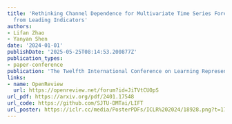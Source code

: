 ```yaml
---
title: 'Rethinking Channel Dependence for Multivariate Time Series Forecasting: Learning
  from Leading Indicators'
authors:
- Lifan Zhao
- Yanyan Shen
date: '2024-01-01'
publishDate: '2025-05-25T08:14:53.200877Z'
publication_types:
- paper-conference
publication: 'The Twelfth International Conference on Learning Representations *(ICLR 2024)*'
links:
- name: OpenReview
  url: https://openreview.net/forum?id=JiTVtCUOpS
url_pdf: https://arxiv.org/pdf/2401.17548
url_code: https://github.com/SJTU-DMTai/LIFT
url_poster: https://iclr.cc/media/PosterPDFs/ICLR%202024/18928.png?t=1714892383.2416034
---
```

